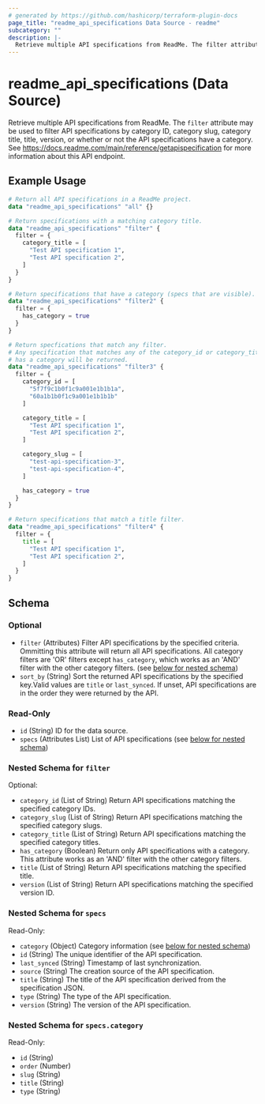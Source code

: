 ```yaml
---
# generated by https://github.com/hashicorp/terraform-plugin-docs
page_title: "readme_api_specifications Data Source - readme"
subcategory: ""
description: |-
  Retrieve multiple API specifications from ReadMe. The filter attribute may be used to filter API specifications by category ID, category slug, category title, title, version, or whether or not the API specifications have a category. See https://docs.readme.com/main/reference/getapispecification for more information about this API endpoint.
---
```


# readme_api_specifications (Data Source)

Retrieve multiple API specifications from ReadMe. The `filter` attribute may be used to filter API specifications by category ID, category slug, category title, title, version, or whether or not the API specifications have a category. See <https://docs.readme.com/main/reference/getapispecification> for more information about this API endpoint.

## Example Usage

```terraform
# Return all API specifications in a ReadMe project.
data "readme_api_specifications" "all" {}

# Return specifications with a matching category title.
data "readme_api_specifications" "filter" {
  filter = {
    category_title = [
      "Test API specification 1",
      "Test API specification 2",
    ]
  }
}

# Return specifications that have a category (specs that are visible).
data "readme_api_specifications" "filter2" {
  filter = {
    has_category = true
  }
}

# Return specfications that match any filter.
# Any specification that matches any of the category_id or category_title AND
# has a category will be returned.
data "readme_api_specifications" "filter3" {
  filter = {
    category_id = [
      "5f7f9c1b0f1c9a001e1b1b1a",
      "60a1b1b0f1c9a001e1b1b1b"
    ]

    category_title = [
      "Test API specification 1",
      "Test API specification 2",
    ]

    category_slug = [
      "test-api-specification-3",
      "test-api-specification-4",
    ]

    has_category = true
  }
}

# Return specifications that match a title filter.
data "readme_api_specifications" "filter4" {
  filter = {
    title = [
      "Test API specification 1",
      "Test API specification 2",
    ]
  }
}
```

<!-- schema generated by tfplugindocs -->
## Schema

### Optional

- `filter` (Attributes) Filter API specifications by the specified criteria. Ommitting this attribute will return all API specifications. All category filters are 'OR' filters except `has_category`, which works as an 'AND' filter with the other category filters. (see [below for nested schema](#nestedatt--filter))
- `sort_by` (String) Sort the returned API specifications by the specified key.Valid values are `title` or `last_synced`. If unset, API specifications are in the order they were returned by the API.

### Read-Only

- `id` (String) ID for the data source.
- `specs` (Attributes List) List of API specifications (see [below for nested schema](#nestedatt--specs))

<a id="nestedatt--filter"></a>
### Nested Schema for `filter`

Optional:

- `category_id` (List of String) Return API specifications matching the specified category IDs.
- `category_slug` (List of String) Return API specifications matching the specified category slugs.
- `category_title` (List of String) Return API specifications matching the specified category titles.
- `has_category` (Boolean) Return only API specifications with a category. This attribute works as an 'AND' filter with the other category filters.
- `title` (List of String) Return API specifications matching the specified title.
- `version` (List of String) Return API specifications matching the specified version ID.


<a id="nestedatt--specs"></a>
### Nested Schema for `specs`

Read-Only:

- `category` (Object) Category information (see [below for nested schema](#nestedatt--specs--category))
- `id` (String) The unique identifier of the API specification.
- `last_synced` (String) Timestamp of last synchronization.
- `source` (String) The creation source of the API specification.
- `title` (String) The title of the API specification derived from the specification JSON.
- `type` (String) The type of the API specification.
- `version` (String) The version of the API specification.

<a id="nestedatt--specs--category"></a>
### Nested Schema for `specs.category`

Read-Only:

- `id` (String)
- `order` (Number)
- `slug` (String)
- `title` (String)
- `type` (String)
